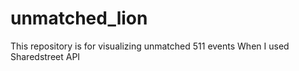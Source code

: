 # unmatched_lion
This repository is for visualizing unmatched 511 events When I used Sharedstreet API
